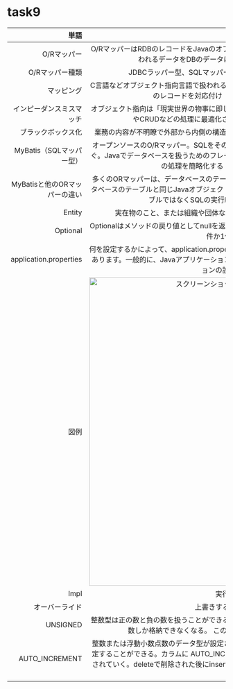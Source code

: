 # task9

|単語|意味 | 
|---:| :---: |
|O/Rマッパー|O/RマッパーはRDBのレコードをJavaのオブジェクトとして扱えるように変換。プログラム上で扱われるデータをDBのデータに変換したり、その逆を行ったりする。|
|O/Rマッパー種類|JDBCラッパー型、SQLマッパー型、クエリビルダー型、O／Rマッパー型|
|マッピング|C言語などオブジェクト指向言語で扱われるオブジェクトと、RDB（リレーショナルデータベース）のレコードを対応付け（マッピング）すること。関連付け|
|インピーダンスミスマッチ|オブジェクト指向は「現実世界の物事に即したデータモデル」であり、関係データベースは「検索やCRUDなどの処理に最適化されたデータモデル」と設計思想の違い。|
|ブラックボックス化|業務の内容が不明瞭で外部から内側の構造や原理を伺い知るのが難しくなってしまっている状態|
|MyBatis（SQLマッパー型）|オープンソースのO/Rマッパー。SQLをそのまま記述できるため、SQLのブラックボックス化を防ぐ。Javaでデータベースを扱うためのフレームワーク。プログラムからデータベースを利用する際の処理を簡略化する「O/Rマッパー」の機能をもつ。|
|MyBatisと他のORマッパーの違い|多くのORマッパーは、データベースのテーブルとJavaのオブジェクトを紐づけて管理する。データベースのテーブルと同じJavaオブジェクトを用意するだけでよい。それに対し、MyBatisはテーブルではなくSQLの実行結果に対してORマッピングを行う。|
|Entity|実在物のこと、または組織や団体など物質的な実体に限らず実存する概念のこと。|
|Optional|Optionalはメソッドの戻り値としてnullを返す可能性があることを明示的に示したいときに使用。0件か1件のときに使う。|
|application.properties|何を設定するかによって、application.properties ファイルにはさまざまな設定が記述されることがあります。一般的に、Javaアプリケーションの設定やSpring Frameworkを使用したアプリケーションの設定に使用される。|
|図例|<img width="711" alt="スクリーンショット 2023-07-07 23 16 37" src="https://github.com/tatsuya-d/task9/assets/133928911/944d9b9f-b323-4d40-bf98-cf36ba186819">|
|Impl|実行、実装する。|
|オーバーライド|上書きする。というイメージ。|
|UNSIGNED|整数型は正の数と負の数を扱うことができるが、データ型の後に UNSIGNED を付けると 0 と正の数しか格納できなくなる。 このようなデータ型を符号なし整数型という。|
|AUTO_INCREMENT|整数または浮動小数点数のデータ型が設定されているカラムに対しては AUTO_INCREMENT を設定することができる。カラムに AUTO_INCREMENT を設定すると、自動的に連続した数値が格納されていく。deleteで削除された後にinsertで作成されると削除された数値の次の数値で作成される。|



